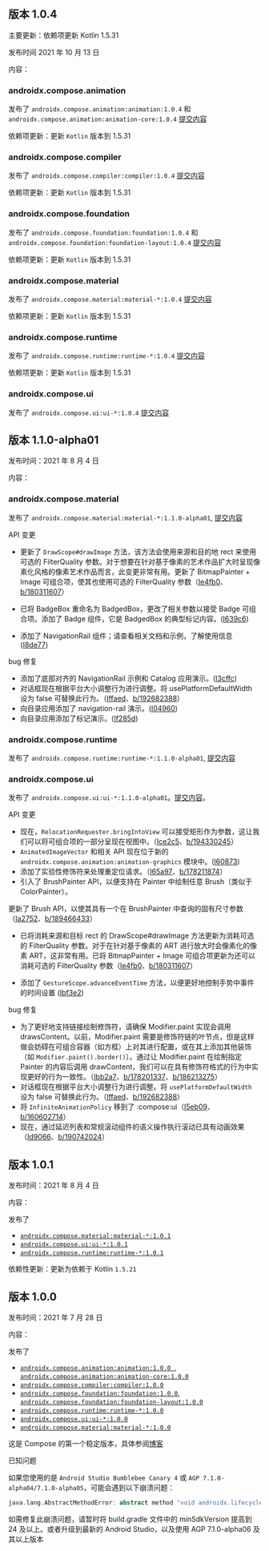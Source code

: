 ## 版本 1.0.4

主要更新：依赖项更新 Kotlin 1.5.31

发布时间 2021 年 10 月 13 日

内容：

### androidx.compose.animation

发布了 `androidx.compose.animation:animation:1.0.4` 和 `androidx.compose.animation:animation-core:1.0.4` [提交内容](https://android.googlesource.com/platform/frameworks/support/+log/4b73eb10b9c34d4659d950c12ff23cf094d4d8c7..74486e447dc2667c6a4cc46b2963f40210ceb348/compose/animation)

依赖项更新：更新 `Kotlin` 版本到 1.5.31

### androidx.compose.compiler

发布了 `androidx.compose.compiler:compiler:1.0.4` [提交内容](https://android.googlesource.com/platform/frameworks/support/+log/4b73eb10b9c34d4659d950c12ff23cf094d4d8c7..74486e447dc2667c6a4cc46b2963f40210ceb348/compose/compiler/compiler-hosted)

依赖项更新：更新 `Kotlin` 版本到 1.5.31

### androidx.compose.foundation

发布了 `androidx.compose.foundation:foundation:1.0.4` 和 `androidx.compose.foundation:foundation-layout:1.0.4` [提交内容](https://android.googlesource.com/platform/frameworks/support/+log/9c1876203334d14761d2c11e47c8191ef9107989..4b73eb10b9c34d4659d950c12ff23cf094d4d8c7/compose/foundation)

依赖项更新：更新 `Kotlin` 版本到 1.5.31

### androidx.compose.material

发布了 `androidx.compose.material:material-*:1.0.4` [提交内容](https://android.googlesource.com/platform/frameworks/support/+log/4b73eb10b9c34d4659d950c12ff23cf094d4d8c7..74486e447dc2667c6a4cc46b2963f40210ceb348/compose/material)

依赖项更新：更新 `Kotlin` 版本到 1.5.31

### androidx.compose.runtime

发布了 `androidx.compose.runtime:runtime-*:1.0.4` [提交内容](https://android.googlesource.com/platform/frameworks/support/+log/4b73eb10b9c34d4659d950c12ff23cf094d4d8c7..74486e447dc2667c6a4cc46b2963f40210ceb348/compose/runtime)

依赖项更新：更新 `Kotlin` 版本到 1.5.31

### androidx.compose.ui

发布了 `androidx.compose.ui:ui-*:1.0.4` [提交内容](https://android.googlesource.com/platform/frameworks/support/+log/4b73eb10b9c34d4659d950c12ff23cf094d4d8c7..74486e447dc2667c6a4cc46b2963f40210ceb348/compose/ui)

## 版本 1.1.0-alpha01

发布时间：2021 年 8 月 4 日

内容：

### androidx.compose.material

发布了 `androidx.compose.material:material-*:1.1.0-alpha01`, [提交内容](https://android.googlesource.com/platform/frameworks/support/+log/1a3ba62b97c98d85f6c0ac2fb6483fc9ac60872e..d725303accfa9be6d5c3d61c7603ed1b9a780cbd/compose/material)

API 变更

* 更新了 `DrawScope#drawImage` 方法，该方法会使用来源和目的地 rect 来使用可选的 FilterQuality 参数。对于想要在针对基于像素的艺术作品扩大时呈现像素化风格的像素艺术作品而言，此变更非常有用。更新了 BitmapPainter + Image 可组合项，使其也使用可选的 FilterQuality 参数（[Ie4fb0](https://android-review.googlesource.com/#/q/Ie4fb04013701add0fba1c5c6bb9da2812d6436e7)、[b/180311607](https://issuetracker.google.com/issues/180311607)）

* 已将 BadgeBox 重命名为 BadgedBox，更改了相关参数以接受 Badge 可组合项。添加了 Badge 组件，它是 BadgedBox 的典型标记内容。([I639c6](https://android-review.googlesource.com/#/q/I639c692b5fe86e8aabfb01df2020114ea13b4912))

* 添加了 NavigationRail 组件；请查看相关文档和示例，了解使用信息 ([I8de77](https://android-review.googlesource.com/#/q/I8de77279455344ff38bd4d04ba3c30e3c0dda0fb))

bug 修复

* 添加了底部对齐的 NavigationRail 示例和 Catalog 应用演示。([I3cffc](https://android-review.googlesource.com/#/q/I3cffc68a7a8d6591f2d59bb407f23b1ebe43361b))
* 对话框现在根据平台大小调整行为进行调整。将 usePlatformDefaultWidth 设为 false 可替换此行为。（[Iffaed](https://android-review.googlesource.com/#/q/Iffaedb8890f59627a58fb4f33d06044ac120fd7d)、[b/192682388](https://issuetracker.google.com/issues/192682388)）
* 向目录应用添加了 navigation-rail 演示。([I04960](https://android-review.googlesource.com/#/q/I0496024f7358b4accbb5e62e3198a6ead14c685e))
* 向目录应用添加了标记演示。([If285d](https://android-review.googlesource.com/#/q/If285dd945a8e32efeb6ba912eb6bc535554ca140))

### androidx.compose.runtime

发布了 `androidx.compose.runtime:runtime-*:1.1.0-alpha01`, [提交内容](https://android.googlesource.com/platform/frameworks/support/+log/1a3ba62b97c98d85f6c0ac2fb6483fc9ac60872e..d725303accfa9be6d5c3d61c7603ed1b9a780cbd/compose/runtime)

### androidx.compose.ui

发布了 `androidx.compose.ui:ui-*:1.1.0-alpha01`。[提交内容](https://android.googlesource.com/platform/frameworks/support/+log/1a3ba62b97c98d85f6c0ac2fb6483fc9ac60872e..d725303accfa9be6d5c3d61c7603ed1b9a780cbd/compose/ui)。

API 变更

* 现在，`RelocationRequester.bringIntoView` 可以接受矩形作为参数，这让我们可以将可组合项的一部分呈现在视图中。（[Ice2c5](https://android-review.googlesource.com/#/q/Ice2c55d582bbeb80757cf30e2334bb970a31f438)、[b/194330245](https://issuetracker.google.com/issues/194330245)）
* `AnimatedImageVector` 和相关 API 现在位于新的 `androidx.compose.animation:animation-graphics` 模块中。([I60873](https://android-review.googlesource.com/#/q/I6087391a9869d2315a71422f24175f42ec085681))
* 添加了实验性修饰符来处理重定位请求。（[I65a97](https://android-review.googlesource.com/#/q/I65a97bd7fca7271781efe31fcc9cb387e9857b51)、[b/178211874](https://issuetracker.google.com/issues/178211874)）
* 引入了 BrushPainter API，以便支持在 Painter 中绘制任意 Brush（类似于 ColorPainter）。

更新了 Brush API，以使其具有一个在 BrushPainter 中查询的固有尺寸参数（[Ia2752](https://android-review.googlesource.com/#/q/Ia27529070e6f2acdac9d2c73f41e886b36452f34)、[b/189466433](https://issuetracker.google.com/issues/189466433)）

* 已将消耗来源和目标 rect 的 DrawScope#drawImage 方法更新为消耗可选的 FilterQuality 参数。对于在针对基于像素的 ART 进行放大时会像素化的像素 ART，这非常有用。已将 BitmapPainter + Image 可组合项更新为还可以消耗可选的 FilterQuality 参数（[Ie4fb0](https://android-review.googlesource.com/#/q/Ie4fb04013701add0fba1c5c6bb9da2812d6436e7)、[b/180311607](https://issuetracker.google.com/issues/180311607)）

* 添加了 `GestureScope.advanceEventTime` 方法，以便更好地控制手势中事件的时间设置 ([Ibf3e2](https://android-review.googlesource.com/#/q/Ibf3e2d35b4462863aa0de010cb2d0fe0d10cd3d1))

bug 修复

* 为了更好地支持链接绘制修饰符，请确保 Modifier.paint 实现会调用 drawsContent。以前，Modifier.paint 需要是修饰符链的叶节点，但是这样做会妨碍在可组合容器（如方框）上对其进行配置，或在其上添加其他装饰（如 `Modifier.paint().border()`）。通过让 Modifier.paint 在绘制指定 Painter 的内容后调用 drawContent，我们可以在具有修饰符格式的行为中实现更好的行为一致性。（[Ibb2a7](https://android-review.googlesource.com/#/q/Ibb2a7ae54a86643ba4fc1604ce39df7477ab66f0)、[b/178201337](https://issuetracker.google.com/issues/178201337)、[b/186213275](https://issuetracker.google.com/issues/186213275)）
* 对话框现在根据平台大小调整行为进行调整。将 `usePlatformDefaultWidth` 设为 false 可替换此行为。（[Iffaed](https://android-review.googlesource.com/#/q/Iffaedb8890f59627a58fb4f33d06044ac120fd7d)、[b/192682388](https://issuetracker.google.com/issues/160602714)）
* 将 `InfiniteAnimationPolicy` 移到了 :compose:ui（[I5eb09](https://android-review.googlesource.com/#/q/I5eb09c7aa24a85fd2e66cc9b84ea6c906dc5210a)、[b/160602714](https://issuetracker.google.com/issues/160602714)）
* 现在，通过延迟列表和常规滚动组件的语义操作执行滚动已具有动画效果（[Id9066](https://android-review.googlesource.com/#/q/Id9066420fd80bbea3c0463813be0338fff017514)、[b/190742024](https://issuetracker.google.com/issues/190742024)）


## 版本 1.0.1

发布时间：2021 年 8 月 4 日

内容：

发布了

* [`androidx.compose.material:material-*:1.0.1`](https://android.googlesource.com/platform/frameworks/support/+log/7077236bd50d5bf31068c8ac40302765010a0e56..c076d3eb651533329571facecfb54dc72e1b0fc4/compose/material)
* [`androidx.compose.ui:ui-*:1.0.1`](https://android.googlesource.com/platform/frameworks/support/+log/7077236bd50d5bf31068c8ac40302765010a0e56..c076d3eb651533329571facecfb54dc72e1b0fc4/compose/ui)
* [`androidx.compose.runtime:runtime-*:1.0.1`](https://android.googlesource.com/platform/frameworks/support/+log/7077236bd50d5bf31068c8ac40302765010a0e56..c076d3eb651533329571facecfb54dc72e1b0fc4/compose/runtime)

依赖性更新：更新为依赖于 Kotlin `1.5.21`



## 版本 1.0.0

发布时间：2021 年 7 月 28 日

内容：

发布了 

* [`androidx.compose.animation:animation:1.0.0 `](https://android.googlesource.com/platform/frameworks/support/+log/abcc318573114e39365e63de4bea7736a81491af..7077236bd50d5bf31068c8ac40302765010a0e56/compose/animation), [`androidx.compose.animation:animation-core:1.0.0`](https://android.googlesource.com/platform/frameworks/support/+log/abcc318573114e39365e63de4bea7736a81491af..7077236bd50d5bf31068c8ac40302765010a0e56/compose/animation)
* [`androidx.compose.compiler:compiler:1.0.0`](https://android.googlesource.com/platform/frameworks/support/+log/abcc318573114e39365e63de4bea7736a81491af..7077236bd50d5bf31068c8ac40302765010a0e56/compose/compiler/compiler)
* [`androidx.compose.foundation:foundation:1.0.0`](https://android.googlesource.com/platform/frameworks/support/+log/abcc318573114e39365e63de4bea7736a81491af..7077236bd50d5bf31068c8ac40302765010a0e56/compose/foundation), [`androidx.compose.foundation:foundation-layout:1.0.0`](https://android.googlesource.com/platform/frameworks/support/+log/abcc318573114e39365e63de4bea7736a81491af..7077236bd50d5bf31068c8ac40302765010a0e56/compose/foundation)
* [`androidx.compose.runtime:runtime-*:1.0.0`](https://android.googlesource.com/platform/frameworks/support/+log/abcc318573114e39365e63de4bea7736a81491af..7077236bd50d5bf31068c8ac40302765010a0e56/compose/runtime)
* [`androidx.compose.ui:ui-*:1.0.0`](https://android.googlesource.com/platform/frameworks/support/+log/abcc318573114e39365e63de4bea7736a81491af..7077236bd50d5bf31068c8ac40302765010a0e56/compose/ui)
* [`androidx.compose.material:material-*:1.0.0`](https://android.googlesource.com/platform/frameworks/support/+log/abcc318573114e39365e63de4bea7736a81491af..7077236bd50d5bf31068c8ac40302765010a0e56/compose/material)

这是 Compose 的第一个稳定版本，具体参阅[博客](https://android-developers.googleblog.com/2021/07/jetpack-compose-announcement.html)

已知问题

如果您使用的是 `Android Studio Bumblebee Canary 4` 或 `AGP 7.1.0-alpha04/7.1.0-alpha05`，可能会遇到以下崩溃问题：

``` kotlin
java.lang.AbstractMethodError: abstract method "void androidx.lifecycle.DefaultLifecycleObserver.onCreate(androidx.lifecycle.LifecycleOwner)"
```

如需修复此崩溃问题，请暂时将 build.gradle 文件中的 minSdkVersion 提高到 24 及以上。或者升级到最新的 Android Studio，以及使用 AGP 7.1.0-alpha06 及其以上版本


